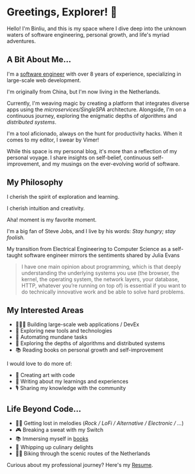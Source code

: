 # Greetings, Explorer! 👋

Hello! I'm Binliu, and this is my space where I dive deep into the unknown waters of
software engineering, personal growth, and life's myriad adventures.

## A Bit About Me...

I'm a [software engineer](https://github.com/cool4zbl) with over 8 years of experience, specializing in large-scale web
development.

I'm originally from China, but I'm now living in the Netherlands.

Currently, I'm weaving magic by creating a platform that integrates diverse apps using the _microservices/SingleSPA_
architecture.
Alongside, I'm on a continuous journey, exploring the enigmatic depths of _algorithms_ and _distributed systems_.

I'm a tool aficionado, always on the hunt for productivity hacks. When it comes to my editor, I swear by Vimer!

While this space is my personal blog, it's more than a reflection of my personal voyage.
I share insights on self-belief, continuous self-improvement, and my musings on the ever-evolving world of software.

## My Philosophy

I cherish the spirit of exploration and learning.

I cherish intuition and creativity.

Aha! moment is my favorite moment.

I'm a big fan of Steve Jobs, and I live by his words:
_Stay hungry; stay foolish._

My transition from Electrical Engineering to Computer Science as a self-taught software engineer mirrors the sentiments
shared by Julia Evans

> I have one main opinion about programming, which is that deeply understanding the underlying systems you use (the
> browser, the kernel, the operating system, the network layers, your database, HTTP, whatever you’re running on top of)
> is essential if you want to do technically innovative work and be able to solve hard problems.

## My Interested Areas

- 👩🏽‍💻 Building large-scale web applications / DevEx
- 🧰 Exploring new tools and technologies
- 🤖 Automating mundane tasks
- 🧠 Exploring the depths of algorithms and distributed systems
- 📚 Reading books on personal growth and self-improvement

I would love to do more of:

- 🎨 Creating art with code
- 📝 Writing about my learnings and experiences
- 🎙️ Sharing my knowledge with the community


## Life Beyond Code...

- 👩‍🎤 Getting lost in melodies (_Rock / LoFi / Alternative / Electronic / ..._)
- 🎮 Breaking a sweat with my Switch
- 📚 Immersing myself in [books](./bookshelf)
- 🍳 Whipping up culinary delights
- 🚴‍♀️‍️ Biking through the scenic routes of the Netherlands

Curious about my professional journey? Here's my [Resume](./Binliu-Zhang-Senior-Software-Engineer-Resume.pdf).